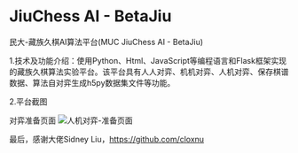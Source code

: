 # JiuChess AI - BetaJiu
民大-藏族久棋AI算法平台(MUC JiuChess AI - BetaJiu) 

1.技术及功能介绍：使用Python、Html、JavaScript等编程语言和Flask框架实现的藏族久棋算法实验平台。该平台具有人人对弈、机机对弈、人机对弈、保存棋谱数据、算法自对弈生成h5py数据集文件等功能。


2.平台截图

对弈准备页面
![人机对弈-准备页面](https://github.com/YandongChen/ChessJIU-AI-BetaJiu/assets/121935022/7e5b4dab-d6fc-49e4-bd3c-6a661854a701)

最后，感谢大佬Sidney Liu，https://github.com/cloxnu
